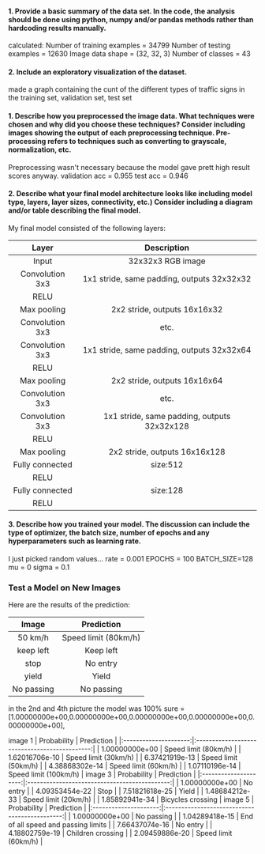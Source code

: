 #### 1. Provide a basic summary of the data set. In the code, the analysis should be done using python, numpy and/or pandas methods rather than hardcoding results manually.

calculated:
Number of training examples = 34799
Number of testing examples = 12630
Image data shape = (32, 32, 3)
Number of classes = 43

#### 2. Include an exploratory visualization of the dataset.

made a graph containing the cunt of the different types of traffic signs in the training set, validation set, test set

#### 1. Describe how you preprocessed the image data. What techniques were chosen and why did you choose these techniques? Consider including images showing the output of each preprocessing technique. Pre-processing refers to techniques such as converting to grayscale, normalization, etc. 

Preprocessing wasn't necessary because the model gave prett high result scores anyway.
validation acc = 0.955
test acc = 0.946

#### 2. Describe what your final model architecture looks like including model type, layers, layer sizes, connectivity, etc.) Consider including a diagram and/or table describing the final model.

My final model consisted of the following layers:

| Layer         		|     Description	        					| 
|:---------------------:|:---------------------------------------------:| 
| Input         		| 32x32x3 RGB image   							| 
| Convolution 3x3     	| 1x1 stride, same padding, outputs 32x32x32 	|
| RELU					|												|
| Max pooling	      	| 2x2 stride,  outputs 16x16x32 				|
| Convolution 3x3	    | etc.      									|
| Convolution 3x3     	| 1x1 stride, same padding, outputs 32x32x64 	|
| RELU					|												|
| Max pooling	      	| 2x2 stride,  outputs 16x16x64 				|
| Convolution 3x3	    | etc.      									|
| Convolution 3x3     	| 1x1 stride, same padding, outputs 32x32x128 	|
| RELU					|												|
| Max pooling	      	| 2x2 stride,  outputs 16x16x128 				|
| Fully connected		| size:512        								|
| RELU				    |									            |
| Fully connected		| size:128        								|
| RELU				    |									            |

#### 3. Describe how you trained your model. The discussion can include the type of optimizer, the batch size, number of epochs and any hyperparameters such as learning rate.

I just picked random values...
rate = 0.001
EPOCHS = 100
BATCH_SIZE=128
mu = 0
sigma = 0.1

### Test a Model on New Images

Here are the results of the prediction:

| Image			        |     Prediction	        					| 
|:---------------------:|:---------------------------------------------:| 
| 50 km/h      		    | Speed limit (80km/h)   									| 
| keep left     		| Keep left 										|
| stop					| No entry											|
| yield	      		    | Yield					 				|
| No passing			| No passing      							|


in the 2nd and 4th picture the model was 100% sure = [1.00000000e+00,0.00000000e+00,0.00000000e+00,0.00000000e+00,0.00000000e+00],

image 1
| Probability         	|     Prediction	        					| 
|:---------------------:|:---------------------------------------------:| 
| 1.00000000e+00         			| Speed limit (80km/h)   									| 
| 1.62016706e-10     				| Speed limit (30km/h) 										|
| 6.37421919e-13					| Speed limit (50km/h)											|
| 4.38868302e-14	      			| Speed limit (60km/h)					 				|
| 1.07110196e-14				    | Speed limit (100km/h)      							|
image 3
| Probability         	|     Prediction	        					| 
|:---------------------:|:---------------------------------------------:| 
| 1.00000000e+00         			| No entry   									| 
| 4.09353454e-22     				| Stop 										|
| 7.51821618e-25					| Yield											|
| 1.48684212e-33	      			| Speed limit (20km/h)					 				|
| 1.85892941e-34				    | Bicycles crossing      							|
image 5
| Probability         	|     Prediction	        					| 
|:---------------------:|:---------------------------------------------:| 
| 1.00000000e+00         			| No passing   									| 
| 1.04289418e-15     				| End of all speed and passing limits 										|
| 7.66437074e-16					| No entry											|
| 4.18802759e-19	      			| Children crossing					 				|
| 2.09459886e-20				    | Speed limit (60km/h)      							|